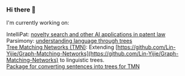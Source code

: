 ### Hi there 👋

<!--
**jlunder00/jlunder00** is a ✨ _special_ ✨ repository because its `README.md` (this file) appears on your GitHub profile.

Here are some ideas to get you started:

- 🔭 I’m currently working on ...
- 🌱 I’m currently learning ...
- 👯 I’m looking to collaborate on ...
- 🤔 I’m looking for help with ...
- 💬 Ask me about ...
- 📫 How to reach me: ...
- 😄 Pronouns: ...
- ⚡ Fun fact: ...
-->
I'm currently working on:    

IntelliPat: [novelty search and other AI applications in patent law](https://console.intellipat.ai)    
Parsimony: [understanding language through trees](https://p7y.ai)    
[Tree Matching Networks (TMN)](https://github.com/jlunder00/Tree-Matching-Networks): Extending [https://github.com/Lin-Yijie/Graph-Matching-Networks](https://github.com/Lin-Yijie/Graph-Matching-Networks) to linguistic trees.   
[Package for converting sentences into trees for TMN](https://github.com/jlunder00/TMN_DataGen)
